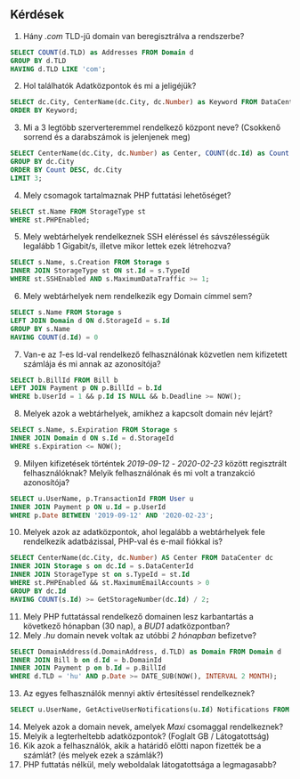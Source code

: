 ## Kérdések

1. Hány _.com_ TLD-jű domain van beregisztrálva a rendszerbe?

```sql
SELECT COUNT(d.TLD) as Addresses FROM Domain d
GROUP BY d.TLD
HAVING d.TLD LIKE 'com';
```

2. Hol találhatók Adatközpontok és mi a jeligéjük?

```sql
SELECT dc.City, CenterName(dc.City, dc.Number) as Keyword FROM DataCenter dc
ORDER BY Keyword;
```

3. Mi a 3 legtöbb szerverteremmel rendelkező központ neve? (Csokkenő sorrend és a darabszámok is jelenjenek meg)

```sql
SELECT CenterName(dc.City, dc.Number) as Center, COUNT(dc.Id) as Count FROM DataCenter dc
GROUP BY dc.City
ORDER BY Count DESC, dc.City
LIMIT 3;
```

4. Mely csomagok tartalmaznak PHP futtatási lehetőséget?

```sql
SELECT st.Name FROM StorageType st
WHERE st.PHPEnabled;
```

5. Mely webtárhelyek rendelkeznek SSH eléréssel és sávszélességük legalább 1 Gigabit/s, illetve mikor lettek ezek létrehozva?

```sql
SELECT s.Name, s.Creation FROM Storage s
INNER JOIN StorageType st ON st.Id = s.TypeId
WHERE st.SSHEnabled AND s.MaximumDataTraffic >= 1;
```

6. Mely webtárhelyek nem rendelkezik egy Domain címmel sem?

```sql
SELECT s.Name FROM Storage s
LEFT JOIN Domain d ON d.StorageId = s.Id
GROUP BY s.Name
HAVING COUNT(d.Id) = 0
```

7. Van-e az _1_-es Id-val rendelkező felhasználónak közvetlen nem kifizetett számlája és mi annak az azonosítója?

```sql
SELECT b.BillId FROM Bill b
LEFT JOIN Payment p ON p.BillId = b.Id
WHERE b.UserId = 1 && p.Id IS NULL && b.Deadline >= NOW();
```

8. Melyek azok a webtárhelyek, amikhez a kapcsolt domain név lejárt?

```sql
SELECT s.Name, s.Expiration FROM Storage s
INNER JOIN Domain d ON s.Id = d.StorageId
WHERE s.Expiration <= NOW();
```

9. Milyen kifizetések történtek _2019-09-12_ - _2020-02-23_ között regisztrált felhasználóknak? Melyik felhasználónak és mi volt a tranzakció azonosítója?

```sql
SELECT u.UserName, p.TransactionId FROM User u
INNER JOIN Payment p ON u.Id = p.UserId
WHERE p.Date BETWEEN '2019-09-12' AND '2020-02-23';
```

10. Melyek azok az adatközpontok, ahol legalább a webtárhelyek fele rendelkezik adatbázissal, PHP-val és e-mail fiókkal is?

```sql
SELECT CenterName(dc.City, dc.Number) AS Center FROM DataCenter dc
INNER JOIN Storage s on dc.Id = s.DataCenterId
INNER JOIN StorageType st on s.TypeId = st.Id
WHERE st.PHPEnabled && st.MaximumEmailAccounts > 0
GROUP BY dc.Id
HAVING COUNT(s.Id) >= GetStorageNumber(dc.Id) / 2;
```

11. Mely PHP futtatással rendelkező domainen lesz karbantartás a következő hónapban (30 nap), a _BUD1_ adatközpontban?
12. Mely _.hu_ domain nevek voltak az utóbbi _2 hónapban_ befizetve?

```sql
SELECT DomainAddress(d.DomainAddress, d.TLD) as Domain FROM Domain d
INNER JOIN Bill b on d.Id = b.DomainId
INNER JOIN Payment p on b.Id = p.BillId
WHERE d.TLD = 'hu' AND p.Date >= DATE_SUB(NOW(), INTERVAL 2 MONTH);
```

13. Az egyes felhasználók mennyi aktív értesítéssel rendelkeznek?

```sql
SELECT u.UserName, GetActiveUserNotifications(u.Id) Notifications FROM User u;
```

14. Melyek azok a domain nevek, amelyek _Maxi_ csomaggal rendelkeznek?
15. Melyik a legterheltebb adatközpontok? (Foglalt GB / Látogatottság)
16. Kik azok a felhasználók, akik a határidő előtti napon fizették be a számlát? (és melyek ezek a számlák?)
17. PHP futtatás nélkül, mely weboldalak látogatottsága a legmagasabb?

<div class="page-break"></div>
